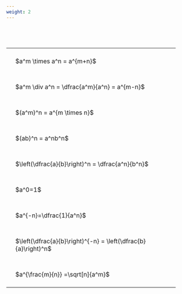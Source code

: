 ```yaml
---
weight: 2
---
```


#  
<br>
<style type="text/css">
#T_6fbef th.col_heading {
  text-align: left;
  font-size: 1em;
}
#T_6fbef td {
  text-align: left;
  font-size: 1em;
  padding: 1.5em;
}
#T_6fbef_row0_col0, #T_6fbef_row1_col0, #T_6fbef_row2_col0, #T_6fbef_row3_col0, #T_6fbef_row4_col0, #T_6fbef_row5_col0, #T_6fbef_row6_col0, #T_6fbef_row7_col0, #T_6fbef_row8_col0 {
  width: 400px;
  white-space: pre-wrap;
}
</style>
<table id="T_6fbef">
  <thead>
  </thead>
  <tbody>
    <tr>
      <td id="T_6fbef_row0_col0" class="data row0 col0" >$a^m \times a^n = a^{m+n}$</td>
    </tr>
    <tr>
      <td id="T_6fbef_row1_col0" class="data row1 col0" >$a^m \div a^n = \dfrac{a^m}{a^n} = a^{m-n}$</td>
    </tr>
    <tr>
      <td id="T_6fbef_row2_col0" class="data row2 col0" >$(a^m)^n = a^{m \times n}$</td>
    </tr>
    <tr>
      <td id="T_6fbef_row3_col0" class="data row3 col0" >$(ab)^n = a^nb^n$</td>
    </tr>
    <tr>
      <td id="T_6fbef_row4_col0" class="data row4 col0" >$\left(\dfrac{a}{b}\right)^n = \dfrac{a^n}{b^n}$</td>
    </tr>
    <tr>
      <td id="T_6fbef_row5_col0" class="data row5 col0" >$a^0=1$</td>
    </tr>
    <tr>
      <td id="T_6fbef_row6_col0" class="data row6 col0" >$a^{-n}=\dfrac{1}{a^n}$</td>
    </tr>
    <tr>
      <td id="T_6fbef_row7_col0" class="data row7 col0" >$\left(\dfrac{a}{b}\right)^{-n} = \left(\dfrac{b}{a}\right)^n$</td>
    </tr>
    <tr>
      <td id="T_6fbef_row8_col0" class="data row8 col0" >$a^{\frac{m}{n}} =\sqrt[n]{a^m}$</td>
    </tr>
  </tbody>
</table>
